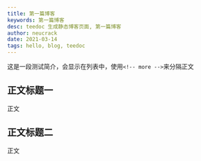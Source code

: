 ```yaml
---
title: 第一篇博客
keywords: 第一篇博客
desc: teedoc 生成静态博客页面, 第一篇博客
author: neucrack
date: 2021-03-14
tags: hello, blog, teedoc
---
```





这是一段测试简介，会显示在列表中，使用`<!-- more -->`来分隔正文

<!-- more -->


## 正文标题一

正文

## 正文标题二

正文

